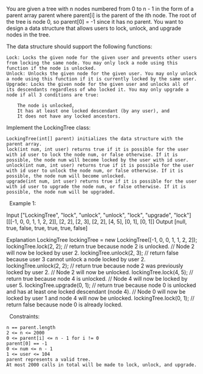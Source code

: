 You are given a tree with n nodes numbered from 0 to n - 1 in the form of a parent array parent where parent[i] is the parent of the ith node. The root of the tree is node 0, so parent[0] = -1 since it has no parent. You want to design a data structure that allows users to lock, unlock, and upgrade nodes in the tree.

The data structure should support the following functions:


	Lock: Locks the given node for the given user and prevents other users from locking the same node. You may only lock a node using this function if the node is unlocked.
	Unlock: Unlocks the given node for the given user. You may only unlock a node using this function if it is currently locked by the same user.
	Upgrade: Locks the given node for the given user and unlocks all of its descendants regardless of who locked it. You may only upgrade a node if all 3 conditions are true:
	
		The node is unlocked,
		It has at least one locked descendant (by any user), and
		It does not have any locked ancestors.
	
	


Implement the LockingTree class:


	LockingTree(int[] parent) initializes the data structure with the parent array.
	lock(int num, int user) returns true if it is possible for the user with id user to lock the node num, or false otherwise. If it is possible, the node num will become locked by the user with id user.
	unlock(int num, int user) returns true if it is possible for the user with id user to unlock the node num, or false otherwise. If it is possible, the node num will become unlocked.
	upgrade(int num, int user) returns true if it is possible for the user with id user to upgrade the node num, or false otherwise. If it is possible, the node num will be upgraded.


 
Example 1:

Input
["LockingTree", "lock", "unlock", "unlock", "lock", "upgrade", "lock"]
[[[-1, 0, 0, 1, 1, 2, 2]], [2, 2], [2, 3], [2, 2], [4, 5], [0, 1], [0, 1]]
Output
[null, true, false, true, true, true, false]

Explanation
LockingTree lockingTree = new LockingTree([-1, 0, 0, 1, 1, 2, 2]);
lockingTree.lock(2, 2);    // return true because node 2 is unlocked.
                           // Node 2 will now be locked by user 2.
lockingTree.unlock(2, 3);  // return false because user 3 cannot unlock a node locked by user 2.
lockingTree.unlock(2, 2);  // return true because node 2 was previously locked by user 2.
                           // Node 2 will now be unlocked.
lockingTree.lock(4, 5);    // return true because node 4 is unlocked.
                           // Node 4 will now be locked by user 5.
lockingTree.upgrade(0, 1); // return true because node 0 is unlocked and has at least one locked descendant (node 4).
                           // Node 0 will now be locked by user 1 and node 4 will now be unlocked.
lockingTree.lock(0, 1);    // return false because node 0 is already locked.


 
Constraints:


	n == parent.length
	2 <= n <= 2000
	0 <= parent[i] <= n - 1 for i != 0
	parent[0] == -1
	0 <= num <= n - 1
	1 <= user <= 104
	parent represents a valid tree.
	At most 2000 calls in total will be made to lock, unlock, and upgrade.

